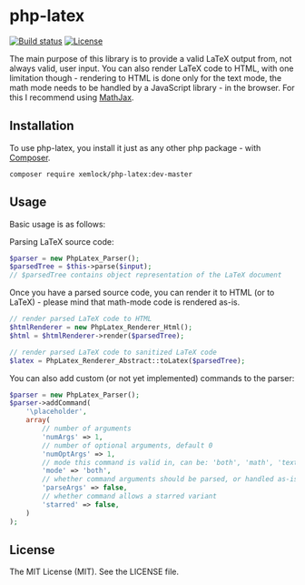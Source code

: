 # php-latex

[![Build status](https://github.com/xemlock/php-latex/workflows/build/badge.svg)](https://github.com/xemlock/php-latex/actions?query=workflow/build)
[![License](https://img.shields.io/packagist/l/xemlock/php-latex.svg)](https://packagist.org/packages/xemlock/php-latex)


The main purpose of this library is to provide a valid LaTeX output from, not always valid, user input. You can also render LaTeX code to HTML, with one limitation though - rendering to HTML is done only for the text mode, the math mode needs to be handled by a JavaScript
library - in the browser. For this I recommend using [MathJax](https://www.mathjax.org/).

## Installation

To use php-latex, you install it just as any other php package - with [Composer](https://getcomposer.org/).

```
composer require xemlock/php-latex:dev-master
```

## Usage

Basic usage is as follows:

Parsing LaTeX source code:

```php
$parser = new PhpLatex_Parser();
$parsedTree = $this->parse($input);
// $parsedTree contains object representation of the LaTeX document
```

Once you have a parsed source code, you can render it to HTML (or to LaTeX) - please mind that math-mode code is rendered as-is.

```php
// render parsed LaTeX code to HTML
$htmlRenderer = new PhpLatex_Renderer_Html();
$html = $htmlRenderer->render($parsedTree);

// render parsed LaTeX code to sanitized LaTeX code
$latex = PhpLatex_Renderer_Abstract::toLatex($parsedTree);
```

You can also add custom (or not yet implemented) commands to the parser:

```php
$parser = new PhpLatex_Parser();
$parser->addCommand(
    '\placeholder',
    array(
        // number of arguments
        'numArgs' => 1,
        // number of optional arguments, default 0
        'numOptArgs' => 1,
        // mode this command is valid in, can be: 'both', 'math', 'text'
        'mode' => 'both',
        // whether command arguments should be parsed, or handled as-is
        'parseArgs' => false,
        // whether command allows a starred variant
        'starred' => false,
    )
);
```

## License

The MIT License (MIT). See the LICENSE file.
